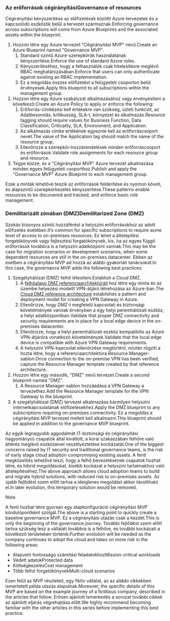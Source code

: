 <!-- TEMPLATE FILE - DO NOT ADD METADATA -->

### <a name="governance-of-resources"></a><span data-ttu-id="52aac-101">Az erőforrások cégirányítási</span><span class="sxs-lookup"><span data-stu-id="52aac-101">Governance of resources</span></span>

<span data-ttu-id="52aac-102">Cégirányítási kényszerítése az előfizetések közötti Azure tervezetek és a kapcsolódó eszközök belül a tervezet származnak.</span><span class="sxs-lookup"><span data-stu-id="52aac-102">Enforcing governance across subscriptions will come from Azure Blueprints and the associated assets within the blueprint.</span></span>

1. <span data-ttu-id="52aac-103">Hozzon létre egy Azure tervezet "Cégirányítási MVP" nevű.</span><span class="sxs-lookup"><span data-stu-id="52aac-103">Create an Azure Blueprint named "Governance MVP".</span></span>
    1. <span data-ttu-id="52aac-104">Standard szintű Azure-szerepkörök használatának kényszerítése.</span><span class="sxs-lookup"><span data-stu-id="52aac-104">Enforce the use of standard Azure roles.</span></span>
    2. <span data-ttu-id="52aac-105">Kényszerítéséhez, hogy a felhasználók csak hitelesítésre meglévő RBAC meghatározásában.</span><span class="sxs-lookup"><span data-stu-id="52aac-105">Enforce that users can only authenticate against existing an RBAC implementation.</span></span>
    3. <span data-ttu-id="52aac-106">Ez a megoldás összes előfizetést a felügyeleti csoporton belül érvényesek.</span><span class="sxs-lookup"><span data-stu-id="52aac-106">Apply this blueprint to all subscriptions within the management group.</span></span>
2. <span data-ttu-id="52aac-107">Hozzon létre egy Azure szabályzat alkalmazásához vagy érvényesíteni a következő:</span><span class="sxs-lookup"><span data-stu-id="52aac-107">Create an Azure Policy to apply or enforce the following:</span></span>
    1. <span data-ttu-id="52aac-108">Erőforrás-címkézési kell értékekre van szükség, üzleti funkciót, az Adatbesorolás, kritikusság, SLA-t, környezet és alkalmazás.</span><span class="sxs-lookup"><span data-stu-id="52aac-108">Resource tagging should require values for Business Function, Data Classification, Criticality, SLA, Environment, and  Application.</span></span>
    2. <span data-ttu-id="52aac-109">Az alkalmazás címke értékének egyeznie kell az erőforráscsoport nevét.</span><span class="sxs-lookup"><span data-stu-id="52aac-109">The value of the Application tag should match the name of the resource group.</span></span>
    3. <span data-ttu-id="52aac-110">Ellenőrizze a szerepkör-hozzárendelések minden erőforráscsoport és erőforrások.</span><span class="sxs-lookup"><span data-stu-id="52aac-110">Validate role assignments for each resource group and resource.</span></span>
3. <span data-ttu-id="52aac-111">Tegye közzé, és a "Cégirányítási MVP" Azure tervezet alkalmazása minden egyes felügyeleti csoporthoz.</span><span class="sxs-lookup"><span data-stu-id="52aac-111">Publish and apply the "Governance MVP" Azure Blueprint to each management group.</span></span>

<span data-ttu-id="52aac-112">Ezek a minták lehetővé teszik az erőforrások felderítése és nyomon követi, és alapszintű szerepkörkezelés kényszerítése.</span><span class="sxs-lookup"><span data-stu-id="52aac-112">These patterns enable resources to be discovered and tracked, and enforce basic role management.</span></span>

### <a name="demilitarized-zone-dmz"></a><span data-ttu-id="52aac-113">Demilitarizált zónában (DMZ)</span><span class="sxs-lookup"><span data-stu-id="52aac-113">Demilitarized Zone (DMZ)</span></span>

<span data-ttu-id="52aac-114">Szokás bizonyos szintű hozzáférést a helyszíni erőforrásokhoz az adott előfizetés esetében.</span><span class="sxs-lookup"><span data-stu-id="52aac-114">It’s common for specific subscriptions to require some level of access to on-premises resources.</span></span> <span data-ttu-id="52aac-115">Ez lehet a áttelepítési forgatókönyvek vagy fejlesztési forgatókönyvek, kis, ha az egyes függő erőforrások továbbra is a helyszíni adatközpont vannak.</span><span class="sxs-lookup"><span data-stu-id="52aac-115">This may be the case for migration scenarios or development scenarios, when some dependent resources are still in the on-premises datacenter.</span></span> <span data-ttu-id="52aac-116">Ebben az esetben a cégirányítási MVP ad hozzá az alábbi gyakorlati tanácsokat:</span><span class="sxs-lookup"><span data-stu-id="52aac-116">In this case, the governance MVP adds the following best practices:</span></span>

1. <span data-ttu-id="52aac-117">Szegélyhálózat (DMZ) felhő létesíteni.</span><span class="sxs-lookup"><span data-stu-id="52aac-117">Establish a Cloud DMZ.</span></span>
    1. <span data-ttu-id="52aac-118">A [felhőalapú DMZ referenciaarchitektúráit](/azure/architecture/reference-architectures/dmz/secure-vnet-hybrid) hoz létre egy minta és az üzembe helyezési modellt VPN-átjáró létrehozása az Azure-ban.</span><span class="sxs-lookup"><span data-stu-id="52aac-118">The [Cloud DMZ reference architecture](/azure/architecture/reference-architectures/dmz/secure-vnet-hybrid) establishes a pattern and deployment model for creating a VPN Gateway in Azure.</span></span>
    2. <span data-ttu-id="52aac-119">Ellenőrizze, hogy DMZ-t megfelelő kapcsolati és biztonsági követelmények vannak érvényben a egy helyi peremhálózati eszköz, a helyi adatközpontban.</span><span class="sxs-lookup"><span data-stu-id="52aac-119">Validate that proper DMZ connectivity and security requirements are in place for a local edge device in the on-premises datacenter.</span></span>
    3. <span data-ttu-id="52aac-120">Ellenőrizze, hogy a helyi peremhálózati eszköz kompatibilis az Azure VPN-átjáróra vonatkozó követelmények.</span><span class="sxs-lookup"><span data-stu-id="52aac-120">Validate that the local edge device is compatible with Azure VPN Gateway requirements.</span></span>
    4. <span data-ttu-id="52aac-121">A helyszíni VPN-kapcsolat ellenőrzése megtörtént, miután rögzíti a hozta létre, hogy a referenciaarchitektúra Resource Manager-sablon.</span><span class="sxs-lookup"><span data-stu-id="52aac-121">Once connection to the on-premise VPN has been verified, capture the Resource Manager template created by that reference architecture.</span></span>
2. <span data-ttu-id="52aac-122">Hozzon létre egy második, "DMZ" nevű tervezet.</span><span class="sxs-lookup"><span data-stu-id="52aac-122">Create a second blueprint named "DMZ".</span></span>
    1. <span data-ttu-id="52aac-123">A Resource Manager-sablon hozzáadása a VPN Gateway a tervezethez.</span><span class="sxs-lookup"><span data-stu-id="52aac-123">Add the Resource Manager template for the VPN Gateway to the blueprint.</span></span>
3. <span data-ttu-id="52aac-124">A szegélyhálózat (DMZ) tervezet alkalmazása bármilyen helyszíni internetkapcsolatának előfizetésekhez.</span><span class="sxs-lookup"><span data-stu-id="52aac-124">Apply the DMZ blueprint to any subscriptions requiring on-premises connectivity.</span></span> <span data-ttu-id="52aac-125">Ez a megoldás a cégirányítási MVP tervezet mellett kell alkalmazni.</span><span class="sxs-lookup"><span data-stu-id="52aac-125">This blueprint should be applied in addition to the governance MVP blueprint.</span></span>

<span data-ttu-id="52aac-126">Az egyik legnagyobb aggodalmát IT-biztonsági és cégirányítási hagyományos csapatok által kiváltott, a korai szakaszában felhőre való áttérés meglévő eszközeivel veszélyeztetése kockázatát.</span><span class="sxs-lookup"><span data-stu-id="52aac-126">One of the biggest concerns raised by IT security and traditional governance teams, is the risk of early stage cloud adoption compromising existing assets.</span></span> <span data-ttu-id="52aac-127">A fenti megközelítés lehetővé teszi, hogy a felhő bevezetésének csapatok hozhat létre, és hibrid megoldásokat, kisebb kockázat a helyszíni tartalmakhoz való áttelepítéséhez.</span><span class="sxs-lookup"><span data-stu-id="52aac-127">The above approach allows cloud adoption teams to build and migrate hybrid solutions, with reduced risk to on-premises assets.</span></span> <span data-ttu-id="52aac-128">Az újabb fejlődést szem előtt tartva a ideiglenes megoldást akkor távolítható el.</span><span class="sxs-lookup"><span data-stu-id="52aac-128">In later evolution, this temporary solution would be removed.</span></span>

> [!NOTE]
> <span data-ttu-id="52aac-129">A fenti hozhat létre gyorsan egy alapkonfiguráció cégirányítási MVP kiindulópontként szolgál.</span><span class="sxs-lookup"><span data-stu-id="52aac-129">The above is a starting point to quickly create a baseline governance MVP.</span></span> <span data-ttu-id="52aac-130">Ez a cégirányítási utazás csak a kezdet.</span><span class="sxs-lookup"><span data-stu-id="52aac-130">This is only the beginning of the governance journey.</span></span> <span data-ttu-id="52aac-131">További fejlődést szem előtt tartva szükség lesz a vállalati továbbra is a felhőre, és további kockázati a következő területeken történik:</span><span class="sxs-lookup"><span data-stu-id="52aac-131">Further evolution will be needed as the company continues to adopt the cloud and takes on more risk in the following areas:</span></span>
>
> - <span data-ttu-id="52aac-132">Alapvető fontosságú számítási feladatokhoz</span><span class="sxs-lookup"><span data-stu-id="52aac-132">Mission-critical workloads</span></span>
> - <span data-ttu-id="52aac-133">Védett adatok</span><span class="sxs-lookup"><span data-stu-id="52aac-133">Protected data</span></span>
> - <span data-ttu-id="52aac-134">Költségkezelés</span><span class="sxs-lookup"><span data-stu-id="52aac-134">Cost management</span></span>
> - <span data-ttu-id="52aac-135">Több felhő forgatókönyvek</span><span class="sxs-lookup"><span data-stu-id="52aac-135">Multi-cloud scenarios</span></span>
>
><span data-ttu-id="52aac-136">Ezen felül az MVP részleteit, egy fiktív vállalat, az az alábbi cikkekben ismertetett példa utazás alapulnak.</span><span class="sxs-lookup"><span data-stu-id="52aac-136">Moreover, the specific details of this MVP are based on the example journey of a fictitious company, described in the articles that follow.</span></span> <span data-ttu-id="52aac-137">Erősen ajánlott Ismerkedés a sorozat további cikkek az ajánlott eljárás végrehajtása előtt.</span><span class="sxs-lookup"><span data-stu-id="52aac-137">We highly recommend becoming familiar with the other articles in this series before implementing this best practice.</span></span>
